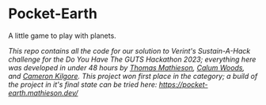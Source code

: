 # Pocket-Earth
A little game to play with planets.

*This repo contains all the code for our solution to Verint's Sustain-A-Hack challenge for the Do You Have The GUTS Hackathon 2023; everything here was developed in under 48 hours by [Thomas Mathieson](https://github.com/space928), [Calum Woods](https://github.com/CalWMel), and [Cameron Kilgore](https://github.com/cameron-kilgore).*
*This project won first place in the category; a build of the project in it's final state can be tried here: https://pocket-earth.mathieson.dev/*
